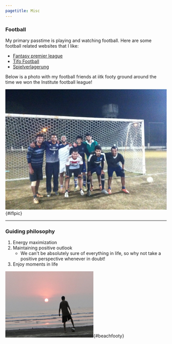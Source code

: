 ```yaml
---
pagetitle: Misc
---
```


### Football

My primary passtime is playing and watching football. Here are some football related websites that I like:

- [Fantasy premier league](http://fantasy.premierleague.com/)
- [Tifo Football](https://www.tifofootball.com/)
- [Spielverlagerung](http://spielverlagerung.com/) 


Below is a photo with my football friends at iitk footy ground around the time we won the Institute football league!

![ifl-iitk](./etc/ifl1.jpg){#iflpic}

---

### Guiding philosophy

1. Energy maximization
2. Maintaining positive outlook
    - We can't be absolutely sure of everything in life, so why not take a positive perspective whenever in doubt!
3. Enjoy moments in life

![beachfooty](./etc/ninad-beach.jpg){#beachfooty}



